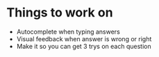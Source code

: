 # Things to work on

- Autocomplete when typing answers
- Visual feedback when answer is wrong or right
- Make it so you can get 3 trys on each question

